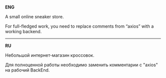 **ENG**

A small online sneaker store.

For full-fledged work, you need to replace comments from “axios” with a working backend.

---

**RU**

Небольшой интернет-магазин кроссовок.

Для полноценной работы необходимо заменить комментарии с "axios" на рабочий BackEnd. 
